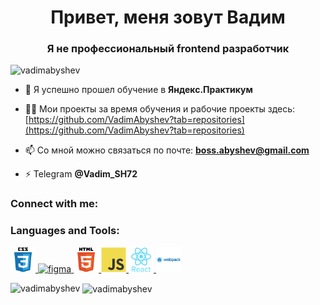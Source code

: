 <h1 align="center">Привет, меня зовут Вадим</h1>
<h3 align="center">Я не профессиональный frontend разработчик</h3>

<p align="left"> <img src="https://komarev.com/ghpvc/?username=vadimabyshev&label=Profile%20views&color=0e75b6&style=flat" alt="vadimabyshev" /> </p>

- 🌱 Я успешно прошел обучение в **Яндекс.Практикум**

- 👨‍💻 Мои проекты за время обучения и рабочие проекты здесь: [https://github.com/VadimAbyshev?tab=repositories](https://github.com/VadimAbyshev?tab=repositories)

- 📫 Со мной можно связаться по почте: **boss.abyshev@gmail.com**

- ⚡ Telegram **@Vadim_SH72**

<h3 align="left">Connect with me:</h3>
<p align="left">
</p>

<h3 align="left">Languages and Tools:</h3>
<p align="left"> <a href="https://www.w3schools.com/css/" target="_blank" rel="noreferrer"> <img src="https://raw.githubusercontent.com/devicons/devicon/master/icons/css3/css3-original-wordmark.svg" alt="css3" width="40" height="40"/> </a> <a href="https://www.figma.com/" target="_blank" rel="noreferrer"> <img src="https://www.vectorlogo.zone/logos/figma/figma-icon.svg" alt="figma" width="40" height="40"/> </a> <a href="https://www.w3.org/html/" target="_blank" rel="noreferrer"> <img src="https://raw.githubusercontent.com/devicons/devicon/master/icons/html5/html5-original-wordmark.svg" alt="html5" width="40" height="40"/> </a> <a href="https://developer.mozilla.org/en-US/docs/Web/JavaScript" target="_blank" rel="noreferrer"> <img src="https://raw.githubusercontent.com/devicons/devicon/master/icons/javascript/javascript-original.svg" alt="javascript" width="40" height="40"/> </a> <a href="https://reactjs.org/" target="_blank" rel="noreferrer"> <img src="https://raw.githubusercontent.com/devicons/devicon/master/icons/react/react-original-wordmark.svg" alt="react" width="40" height="40"/> </a> <a href="https://webpack.js.org" target="_blank" rel="noreferrer"> <img src="https://raw.githubusercontent.com/devicons/devicon/d00d0969292a6569d45b06d3f350f463a0107b0d/icons/webpack/webpack-original-wordmark.svg" alt="webpack" width="40" height="40"/> </a> </p>

<p><img align="left" src="https://github-readme-stats.vercel.app/api/top-langs?username=vadimabyshev&show_icons=true&locale=en&layout=compact" alt="vadimabyshev" /></p>

<p>&nbsp;<img align="center" src="https://github-readme-stats.vercel.app/api?username=vadimabyshev&show_icons=true&locale=en" alt="vadimabyshev" /></p>
